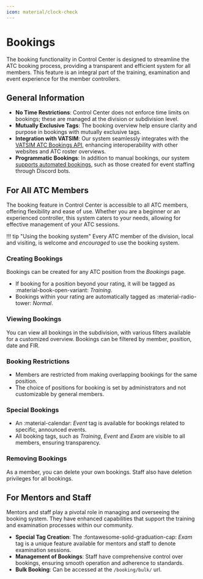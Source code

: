 ```yaml
---
icon: material/clock-check
---
```


# Bookings

The booking functionality in Control Center is designed to streamline the ATC booking process, providing a transparent and efficient system for all members.
This feature is an integral part of the training, examination and event experience for the member controllers.

## General Information

- **No Time Restrictions**: Control Center does not enforce time limits on bookings; these are managed at the division or subdivision level.
- **Mutually Exclusive Tags**: The booking overview help ensure clarity and purpose in bookings with mutually exclusive tags.
- **Integration with VATSIM**: Our system seamlessly integrates with the [VATSIM ATC Bookings API](../integrations/vatsim.md), enhancing interoperability with other websites and ATC roster overviews.
- **Programmatic Bookings**: In addition to manual bookings, our system [supports automated bookings](../api.md), such as those created for event staffing through Discord bots.

## For All ATC Members

The booking feature in Control Center is accessible to all ATC members, offering flexibility and ease of use. Whether you are a beginner or an experienced controller, this system caters to your needs, allowing for effective management of your ATC sessions.

!!! tip "Using the booking system"
    Every ATC member of the division, local and visiting, is welcome and *encouraged* to use the booking system.

### Creating Bookings

Bookings can be created for any ATC position from the *Bookings* page.

- If booking for a position beyond your rating, it will be tagged as :material-book-open-variant: *Training*.
- Bookings within your rating are automatically tagged as :material-radio-tower: *Normal*.

### Viewing Bookings

You can view all bookings in the subdivision, with various filters available for a customized overview.
Bookings can be filtered by member, position, date and FIR.

### Booking Restrictions

- Members are restricted from making overlapping bookings for the same position.
- The choice of positions for booking is set by administrators and not customizable by general members.

### Special Bookings

- An :material-calendar: *Event* tag is available for bookings related to specific, announced events.
- All booking tags, such as *Training*, *Event* and *Exam* are visible to all members, ensuring transparency.

### Removing Bookings

As a member, you can delete your own bookings. Staff also have deletion privileges for all bookings.

## For Mentors and Staff

Mentors and staff play a pivotal role in managing and overseeing the booking system. They have enhanced capabilities that support the training and examination processes within our community.

- **Special Tag Creation**: The :fontawesome-solid-graduation-cap: *Exam* tag is a unique feature available for mentors and staff to denote examination sessions.
- **Management of Bookings**: Staff have comprehensive control over bookings, ensuring smooth operation and adherence to standards.
- **Bulk Booking**: Can be accessed at the `/booking/bulk/` url.